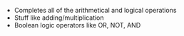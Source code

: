 - Completes all of the arithmetical and logical operations
- Stuff like adding/multiplication
- Boolean logic operators like OR, NOT, AND